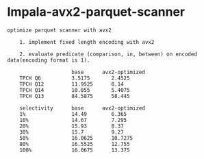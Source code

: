 # Impala-avx2-parquet-scanner

    optimize parquet scanner with avx2
    
        1. implement fixed length encoding with avx2
    
        2. evaluate predicate (comparison, in, between) on encoded data(encoding format is 1).
    
                         base      avx2-optimized
        TPCH Q6          3.5175       2.4525
        TPCH Q12         11.9525      8.14
        TPCH Q14         10.855       5.4075
        TPCH Q13         84.5875      58.445
    
        selectivity      base      avx2-optimized
        1%               14.49        6.365
        10%              14.67        7.295
        20%              15.93        8.37
        30%              15.7         9.27
        50%              16.0625      10.7275
        80%              16.5525      12.755
        100%             16.0675      13.375



